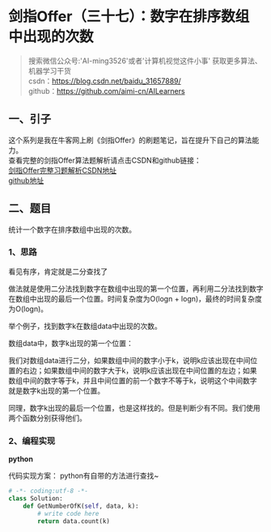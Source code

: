 # 剑指Offer（三十七）：数字在排序数组中出现的次数

> 搜索微信公众号:'AI-ming3526'或者'计算机视觉这件小事' 获取更多算法、机器学习干货  
> csdn：https://blog.csdn.net/baidu_31657889/  
> github：https://github.com/aimi-cn/AILearners

## 一、引子

这个系列是我在牛客网上刷《剑指Offer》的刷题笔记，旨在提升下自己的算法能力。  
查看完整的剑指Offer算法题解析请点击CSDN和github链接：  
[剑指Offer完整习题解析CSDN地址](https://blog.csdn.net/baidu_31657889/article/category/9059648)  
[github地址](https://github.com/aimi-cn/AILearners/tree/master/blog/Algorithm/jianzhi_offer)

## 二、题目

统计一个数字在排序数组中出现的次数。

### 1、思路

看见有序，肯定就是二分查找了

做法就是使用二分法找到数字在数组中出现的第一个位置，再利用二分法找到数字在数组中出现的最后一个位置。时间复杂度为O(logn + logn)，最终的时间复杂度为O(logn)。

举个例子，找到数字k在数组data中出现的次数。

数组data中，数字k出现的第一个位置：

我们对数组data进行二分，如果数组中间的数字小于k，说明k应该出现在中间位置的右边；如果数组中间的数字大于k，说明k应该出现在中间位置的左边；如果数组中间的数字等于k，并且中间位置的前一个数字不等于k，说明这个中间数字就是数字k出现的第一个位置。

同理，数字k出现的最后一个位置，也是这样找的。但是判断少有不同。我们使用两个函数分别获得他们。

### 2、编程实现

**python**

代码实现方案：
python有自带的方法进行查找~

```python
# -*- coding:utf-8 -*-
class Solution:
    def GetNumberOfK(self, data, k):
        # write code here
        return data.count(k)
```
